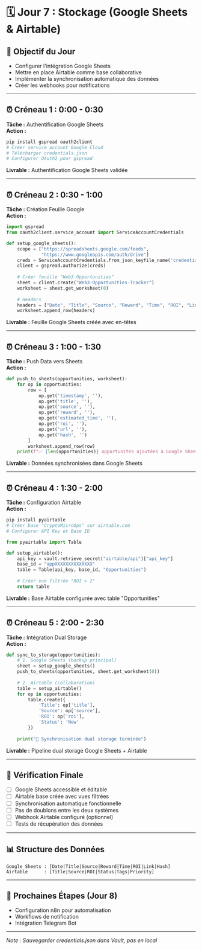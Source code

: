 # 🗓️ Jour 7 : Stockage (Google Sheets & Airtable)

## 🎯 Objectif du Jour
- Configurer l'intégration Google Sheets
- Mettre en place Airtable comme base collaborative
- Implémenter la synchronisation automatique des données
- Créer les webhooks pour notifications

---

## ⏰ Créneau 1 : 0:00 - 0:30
**Tâche :** Authentification Google Sheets  
**Action :**
```bash
pip install gspread oauth2client
# Créer service account Google Cloud
# Télécharger credentials.json
# Configurer OAuth2 pour gspread
```
**Livrable :** Authentification Google Sheets validée

---

## ⏰ Créneau 2 : 0:30 - 1:00
**Tâche :** Création Feuille Google  
**Action :**
```python
import gspread
from oauth2client.service_account import ServiceAccountCredentials

def setup_google_sheets():
    scope = ["https://spreadsheets.google.com/feeds", 
             "https://www.googleapis.com/auth/drive"]
    creds = ServiceAccountCredentials.from_json_keyfile_name('credentials.json', scope)
    client = gspread.authorize(creds)
    
    # Créer feuille "Web3 Opportunities"
    sheet = client.create("Web3-Opportunities-Tracker")
    worksheet = sheet.get_worksheet(0)
    
    # Headers
    headers = ["Date", "Title", "Source", "Reward", "Time", "ROI", "Link", "Hash"]
    worksheet.append_row(headers)
```
**Livrable :** Feuille Google Sheets créée avec en-têtes

---

## ⏰ Créneau 3 : 1:00 - 1:30
**Tâche :** Push Data vers Sheets  
**Action :**
```python
def push_to_sheets(opportunities, worksheet):
    for op in opportunities:
        row = [
            op.get('timestamp', ''),
            op.get('title', ''),
            op.get('source', ''),
            op.get('reward', ''),
            op.get('estimated_time', ''),
            op.get('roi', ''),
            op.get('url', ''),
            op.get('hash', '')
        ]
        worksheet.append_row(row)
    print(f"✅ {len(opportunities)} opportunités ajoutées à Google Sheets")
```
**Livrable :** Données synchronisées dans Google Sheets

---

## ⏰ Créneau 4 : 1:30 - 2:00
**Tâche :** Configuration Airtable  
**Action :**
```bash
pip install pyairtable
# Créer base "CryptoMicroOps" sur airtable.com
# Configurer API Key et Base ID
```
```python
from pyairtable import Table

def setup_airtable():
    api_key = vault.retrieve_secret("airtable/api")["api_key"]
    base_id = "appXXXXXXXXXXXXXX"
    table = Table(api_key, base_id, "Opportunities")
    
    # Créer vue filtrée "ROI > 2"
    return table
```
**Livrable :** Base Airtable configurée avec table "Opportunities"

---

## ⏰ Créneau 5 : 2:00 - 2:30
**Tâche :** Intégration Dual Storage  
**Action :**
```python
def sync_to_storage(opportunities):
    # 1. Google Sheets (backup principal)
    sheet = setup_google_sheets()
    push_to_sheets(opportunities, sheet.get_worksheet(0))
    
    # 2. Airtable (collaboration)
    table = setup_airtable()
    for op in opportunities:
        table.create({
            'Title': op['title'],
            'Source': op['source'],
            'ROI': op['roi'],
            'Status': 'New'
        })
    
    print("🔄 Synchronisation dual storage terminée")
```
**Livrable :** Pipeline dual storage Google Sheets + Airtable

---

## 📜 Vérification Finale
- [ ] Google Sheets accessible et éditable
- [ ] Airtable base créée avec vues filtrées
- [ ] Synchronisation automatique fonctionnelle
- [ ] Pas de doublons entre les deux systèmes
- [ ] Webhook Airtable configuré (optionnel)
- [ ] Tests de récupération des données

---

## 📊 Structure des Données
```
Google Sheets : [Date|Title|Source|Reward|Time|ROI|Link|Hash]
Airtable      : [Title|Source|ROI|Status|Tags|Priority]
```

---

## 🚀 Prochaines Étapes (Jour 8)
- Configuration n8n pour automatisation
- Workflows de notification
- Intégration Telegram Bot

---

*Note : Sauvegarder credentials.json dans Vault, pas en local*
